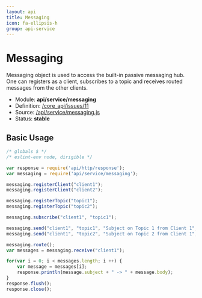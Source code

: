 ```yaml
---
layout: api
title: Messaging
icon: fa-ellipsis-h
group: api-service
---
```


Messaging
===

Messaging object is used to access the built-in passive messaging hub. One can registers as a client, subscribes to a topic and receives routed messages from the other clients.

- Module: **api/service/messaging**
- Definition: [/core_api/issues/11](https://github.com/dirigiblelabs/core_api/issues/11)
- Source: [/api/service/messaging.js](https://github.com/dirigiblelabs/core_api/blob/master/core_api/ScriptingServices/api/service/messaging.js)
- Status: **stable**

Basic Usage
---

```javascript
/* globals $ */
/* eslint-env node, dirigible */

var response = require('api/http/response');
var messaging = require('api/service/messaging');

messaging.registerClient("client1");
messaging.registerClient("client2");

messaging.registerTopic("topic1");
messaging.registerTopic("topic2");

messaging.subscribe("client1", "topic1");

messaging.send("client1", "topic1", "Subject on Topic 1 from Client 1", "Message from Client1");
messaging.send("client1", "topic2", "Subject on Topic 2 from Client 1", "Message from Client1");

messaging.route();
var messages = messaging.receive("client1");

for(var i = 0; i < messages.length; i ++) {
    var message = messages[i];
    response.println(message.subject + " -> " + message.body);
}
response.flush();
response.close();
```
